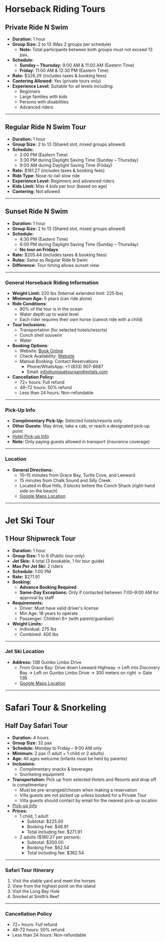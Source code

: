 # Horseback Riding Tours

## Private Ride N Swim
- **Duration:** 1 hour  
- **Group Size:** 2 to 13 (Max 2 groups per schedule)  
  - **Note:** Total participants between both groups must not exceed 13 pax.
- **Schedule:**
  - **Sunday – Thursday:** 9:00 AM & 11:00 AM (Eastern Time)
  - **Friday:** 11:00 AM & 12:30 PM (Eastern Time)
- **Rate:** $326.29 (includes taxes & booking fees)  
- **Cantering Allowed:** Yes (private tours only)  
- **Experience Level:** Suitable for all levels including:
  - Beginners
  - Large families with kids
  - Persons with disabilities
  - Advanced riders  

---

## Regular Ride N Swim Tour
- **Duration:** 1 hour  
- **Group Size:** 2 to 13 (Shared slot, mixed groups allowed)
- **Schedule:**
  - 2:00 PM (Eastern Time)
  - 3:30 PM during Daylight Saving Time (Sunday – Thursday)
  - 9:00 AM during Daylight Saving Time (Friday)
- **Rate:** $181.27 (includes taxes & booking fees)  
- **Ride Type:** Nose-to-tail slow ride  
- **Experience Level:** Beginners and advanced riders  
- **Kids Limit:** Max 4 kids per tour (based on age)  
- **Cantering:** Not allowed  

---

## Sunset Ride N Swim
- **Duration:** 1 hour  
- **Group Size:** 2 to 13 (Shared slot, mixed groups allowed)
- **Schedule:**
  - 4:30 PM (Eastern Time)
  - 6:00 PM during Daylight Saving Time (Sunday – Thursday)
  - **No tour on Fridays**
- **Rate:** $205.44 (includes taxes & booking fees)  
- **Rules:** Same as Regular Ride N Swim  
- **Difference:** Tour timing allows sunset view  

---

### General Horseback Riding Information
- **Weight Limit:** 220 lbs (Internal extended limit: 225 lbs)  
- **Minimum Age:** 5 years (can ride alone)  
- **Ride Conditions:**
  - 90% of the tour is in the ocean
  - Water depth up to waist level
  - Each rider requires their own horse (cannot ride with a child)  
- **Tour Inclusions:**
  - Transportation (for selected hotels/resorts)
  - Conch shell souvenir
  - Water  
- **Booking Options:**
  - Website: [Book Online](https://uniquetoursandrentals.com/category/horseback-riding-turks-and-caicos/)
  - Check Availability: [Website](https://uniquetoursandrentals.com/)
  - Manual Booking: Contact Reservations  
    - Phone/WhatsApp: +1 (833) 907-8687  
    - Email: info@uniquetoursandrentals.com
- **Cancellation Policy:**
  - 72+ hours: Full refund  
  - 48–72 hours: 50% refund  
  - Less than 24 hours: Non-refundable  

---

### Pick-Up Info
- **Complimentary Pick-Up:** Selected hotels/resorts only  
- **Other Guests:** May drive, take a cab, or reach a designated pick-up point  
- [Hotel Pick-up Info](https://www.dropbox.com/scl/fi/nww7uwvarlsrwtkcb6hwx/Copy-of-Hotel-Pick-up-times-Propossal1.xlsx?rlkey=spt2ojvdkage5tbz374kt7bvc&st=yl63qdxu&dl=0)
- **Note:** Only paying guests allowed in transport (insurance coverage)

---

### Location
- **General Directions:**  
  - 10–15 minutes from Grace Bay, Turtle Cove, and Leeward  
  - 15 minutes from Chalk Sound and Silly Creek  
  - Located in Blue Hills, 3 blocks before the Conch Shack (right-hand side on the beach)
  - [Google Maps Location](https://www.google.com/maps/place/Unique+Tours+and+Rentals+(Horseback+Riding+Tours,+Safari+Tours,+Jet+Ski+Tours+and+more)/@21.791634,-72.2586566,17z/data=!3m1!4b1!4m6!3m5!1s0x894b48dda2844901:0xa69dc5d964c2319b!8m2!3d21.791634!4d-72.2586566!16s%2Fg%2F11gdrds6g3?entry=tts)

---

# Jet Ski Tour

## 1 Hour Shipwreck Tour
- **Duration:** 1 hour  
- **Group Size:** 1 to 6 (Public tour only)  
- **Jet Skis:** 4 total (3 bookable, 1 for tour guide)  
- **Max Per Jet Ski:** 2 riders  
- **Schedule:** 1:00 PM  
- **Rate:** $271.91  
- **Booking:**  
  - **Advance Booking Required**
  - **Same-Day Exceptions:** Only if contacted between 7:00–9:00 AM for approval by staff
- **Requirements:**
  - Driver: Must have valid driver's license
  - Min Age: 18 years to operate
  - Passenger: Children 6+ (with parent/guardian)
- **Weight Limits:**
  - Individual: 275 lbs  
  - Combined: 400 lbs

---

### Jet Ski Location
- **Address:** 13B Gumbo Limbo Drive  
  - From Grace Bay: Drive down Leeward Highway → Left into Discovery Bay → Left on Gumbo Limbo Drive → 300 meters on right → Gate 13B  
  - [Google Maps Location](https://www.google.com/maps/place/21%C2%B046'15.7%22N+72%C2%B013'39.3%22W/@21.771027,-72.2301519,17z/data=!3m1!4b1!4m4!3m3!8m2!3d21.771027!4d-72.227577?entry=ttu)

---

# Safari Tour & Snorkeling

## Half Day Safari Tour
- **Duration:** 4 hours  
- **Group Size:** 32 pax  
- **Schedule:** Monday to Friday – 9:00 AM only  
- **Minimum:** 2 pax (1 adult + 1 child or 2 adults)  
- **Age:** All ages welcome (infants must be held by parents)  
- **Inclusions:**  
  - Complimentary snacks & beverages  
  - Snorkeling equipment  
- **Transportation:** Pick up from selected Hotels and Resorts and drop off is complimentary  
  - Must be pre-arranged/chosen when making a reservation  
  - Villa guests are not picked up unless booked for a Private Tour  
  - Villa guests should contact by email for the nearest pick-up location  
- [Pick-up Info](https://uniquetoursandrentals.com/safari-pick-up/)  
- **Prices:**  
  - 1 child, 1 adult:  
    - Subtotal: $225.00  
    - Booking Fee: $46.91  
    - Total including fee: $271.91  
  - 2 adults ($180.27 per person):  
    - Subtotal: $300.00  
    - Booking Fee: $62.54  
    - Total including fee: $362.54  

---

### Safari Tour Itinerary
1. Visit the stable yard and meet the horses  
2. View from the highest point on the island  
3. Visit the Long Bay Hole  
4. Snorkel at Smith’s Reef  

---

### Cancellation Policy
- 72+ hours: Full refund  
- 48–72 hours: 50% refund  
- Less than 24 hours: Non-refundable  
